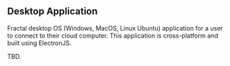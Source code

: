 ## Desktop Application

Fractal desktop OS (Windows, MacOS, Linux Ubuntu) application for a user to connect to their cloud computer. This application is cross-platform and built using ElectronJS.

TBD.
